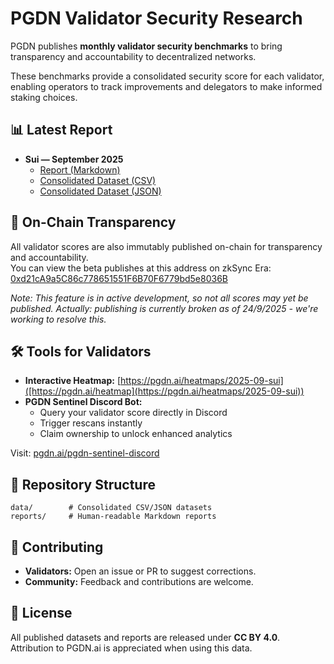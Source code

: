 # PGDN Validator Security Research

PGDN publishes **monthly validator security benchmarks** to bring transparency and accountability to decentralized networks.  

These benchmarks provide a consolidated security score for each validator, enabling operators to track improvements and delegators to make informed staking choices.

## 📊 Latest Report
- **Sui — September 2025**  
  - [Report (Markdown)](reports/2025-09-sui.md)  
  - [Consolidated Dataset (CSV)](data/2025-09-sui.csv)  
  - [Consolidated Dataset (JSON)](data/2025-09-sui.json)  

## 🔗 On-Chain Transparency
All validator scores are also immutably published on-chain for transparency and accountability.  
You can view the beta publishes at this address on zkSync Era:  
[0xd21cA9a5C86c778651551F6B70F6779bd5e8036B](https://explorer.zksync.io/address/0xd21cA9a5C86c778651551F6B70F6779bd5e8036B)  

*Note: This feature is in active development, so not all scores may yet be published.*
*Actually: publishing is currently broken as of 24/9/2025 - we're working to resolve this.*

## 🛠️ Tools for Validators
- **Interactive Heatmap:** [https://pgdn.ai/heatmaps/2025-09-sui]([https://pgdn.ai/heatmap](https://pgdn.ai/heatmaps/2025-09-sui))  
- **PGDN Sentinel Discord Bot:**  
  - Query your validator score directly in Discord  
  - Trigger rescans instantly  
  - Claim ownership to unlock enhanced analytics

Visit: [pgdn.ai/pgdn-sentinel-discord](https://pgdn.ai/pgdn-sentinel-discord)

## 📂 Repository Structure
```
data/        # Consolidated CSV/JSON datasets
reports/     # Human-readable Markdown reports
```

## 🤝 Contributing
- **Validators:** Open an issue or PR to suggest corrections.  
- **Community:** Feedback and contributions are welcome.  

## 📜 License
All published datasets and reports are released under **CC BY 4.0**.  
Attribution to PGDN.ai is appreciated when using this data.
